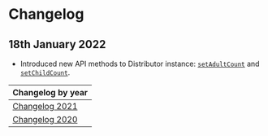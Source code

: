 # Changelog

## 18th January 2022

* Introduced new API methods to Distributor instance: [`setAdultCount`](./reference.md#setadultcount-adultcount) and [`setChildCount`](./reference.md#setchildcount-childcount).

| Changelog by year |
| :-- |
| [Changelog 2021](changelog2021.md) |
| [Changelog 2020](changelog2020.md) |
